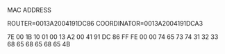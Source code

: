 MAC ADDRESS

ROUTER=0013A2004191DC86
COORDINATOR=0013A2004191DCA3

7E 00 1B 10 01 00 13 A2 00 41 91 DC 86 FF FE 00 00 74 65 73 74 31 32 33 68 65 68 65 68 65 4B
